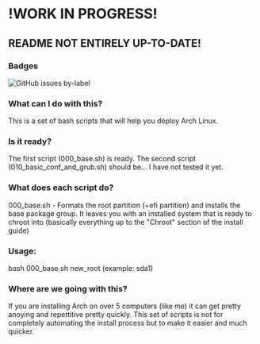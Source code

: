 # !WORK IN PROGRESS!
## README NOT ENTIRELY UP-TO-DATE!
### Badges
![GitHub issues by-label](https://img.shields.io/github/issues-raw/satcom886/rugl/arch-setuptools.svg)
### What can I do with this?
This is a set of bash scripts that will help you deploy Arch Linux.
### Is it ready?
The first script (000_base.sh) is ready.
The second script (010_basic_conf_and_grub.sh) should be... I have not tested it yet.
### What does each script do?
000_base.sh - Formats the root partition (+efi partition) and installs the base package group. It leaves you with an installed system that is ready to chroot into (basically everything up to the "Chroot" section of the install guide)
### Usage:
bash 000_base.sh new_root (example: sda1)
### Where are we going with this?
If you are installing Arch on over 5 computers (like me) it can get pretty anoying and repettitive pretty quickly. This set of scripts is not for completely automating the install process but to make it easier and much quicker.